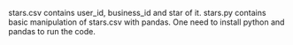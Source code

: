 stars.csv contains user_id, business_id and star of it. 
stars.py contains basic manipulation of stars.csv with pandas. One need to install python and pandas to run the code.
